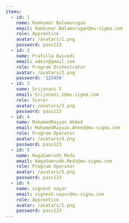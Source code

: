 ```yaml
---
items:
  - id: 1
    name: Ramkumar Balamurugan
    email: Ramkumar.Balamurugan@mu-sigma.com
    role: Apprentice
    avatar: /avatars/1.png
    password: pass123
  - id: 2
    name: Prafulla Dwivedi
    email: admin@gmail.com
    role: Program Orchestrator
    avatar: /avatars/2.png
    password: '123456'
  - id: 3
    name: Srijanani S
    email: Srijanani.S@mu-sigma.com
    role: Scorer
    avatar: /avatars/3.png
    password: pass123
  - id: 4
    name: MohamedRayyan Ahmed
    email: MohamedRayyan.Ahmed@mu-sigma.com
    role: Program Operator
    avatar: /avatars/4.png
    password: pass123
  - id: 5
    name: NagaSamrudh Meda
    email: NagaSamrudh.Meda@mu-sigma.com
    role: Program Operator
    avatar: /avatars/5.png
    password: pass123
  - id: 6
    name: vignesh nayar
    email: vignesh.nayar@mu-sigma.com
    role: Apprentice
    avatar: /avatars/1.png
    password: pass123
---
```


